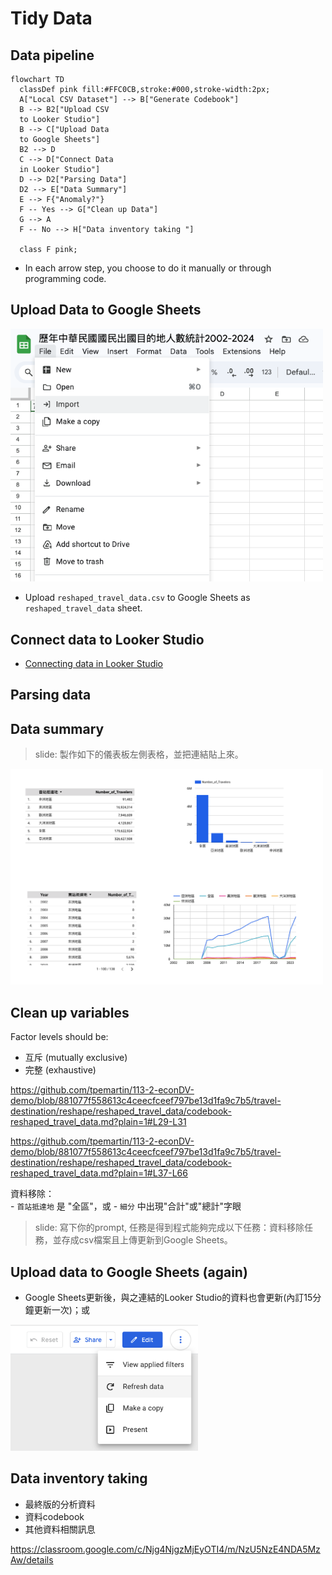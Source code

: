 # Tidy Data

## Data pipeline

```mermaid
flowchart TD
  classDef pink fill:#FFC0CB,stroke:#000,stroke-width:2px;
  A["Local CSV Dataset"] --> B["Generate Codebook"]
  B --> B2["Upload CSV 
  to Looker Studio"]
  B --> C["Upload Data 
  to Google Sheets"]
  B2 --> D
  C --> D["Connect Data 
  in Looker Studio"]
  D --> D2["Parsing Data"]
  D2 --> E["Data Summary"]
  E --> F{"Anomaly?"}
  F -- Yes --> G["Clean up Data"]
  G --> A
  F -- No --> H["Data inventory taking "]

  class F pink;
```

  - In each arrow step, you choose to do it manually or through programming code.

## Upload Data to Google Sheets

<img src="../img/2025-03-23-11-02-09.png" width="500px"/>

  - Upload `reshaped_travel_data.csv` to Google Sheets as `reshaped_travel_data` sheet.

## Connect data to Looker Studio

  - [Connecting data in Looker Studio](lookerstudio-connect-data.md)

## Parsing data

## Data summary

> slide: 製作如下的儀表板左側表格，並把連結貼上來。
> 
<img src="../img/2025-03-23-13-31-56.png" width="500px"/>


## Clean up variables

Factor levels should be:  
  - 互斥 (mutually exclusive)
  - 完整 (exhaustive)

https://github.com/tpemartin/113-2-econDV-demo/blob/881077f558613c4ceecfceef797be13d1fa9c7b5/travel-destination/reshape/reshaped_travel_data/codebook-reshaped_travel_data.md?plain=1#L29-L31

https://github.com/tpemartin/113-2-econDV-demo/blob/881077f558613c4ceecfceef797be13d1fa9c7b5/travel-destination/reshape/reshaped_travel_data/codebook-reshaped_travel_data.md?plain=1#L37-L66

  資料移除：  
    - `首站抵達地` 是 "全區"，或 
    - `細分` 中出現"合計"或"總計"字眼



> slide: 寫下你的prompt, 任務是得到程式能夠完成以下任務：資料移除任務，並存成csv檔案且上傳更新到Google Sheets。



## Upload data to Google Sheets (again)

  - Google Sheets更新後，與之連結的Looker Studio的資料也會更新(內訂15分鐘更新一次)；或

<img src="../img/2025-03-23-13-36-21.png" width="300px"/>



## Data inventory taking

  - 最終版的分析資料
  - 資料codebook  
  - 其他資料相關訊息

<https://classroom.google.com/c/Njg4NjgzMjEyOTI4/m/NzU5NzE4NDA5MzAw/details>
